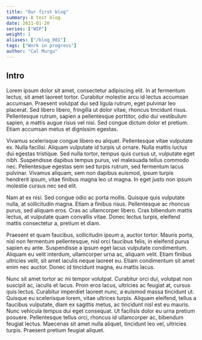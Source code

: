 ```yaml
---
title: "Our first blog"
summary: A test blog.
date: 2021-01-20
series: ["WIP"]
weight: 1
aliases: ["/blog_001"]
tags: ["Work in progress"]
author: "Cal Murgu"
---
```


## Intro

Lorem ipsum dolor sit amet, consectetur adipiscing elit. In at fermentum lectus, sit amet laoreet tortor. Curabitur molestie arcu id lectus accumsan accumsan. Praesent volutpat dui sed ligula rutrum, eget pulvinar leo placerat. Sed libero libero, fringilla ut dolor vitae, rhoncus tincidunt risus. Pellentesque rutrum, sapien a pellentesque porttitor, odio dui vestibulum sapien, a mattis augue risus vel nisi. Sed congue dictum dolor et pretium. Etiam accumsan metus et dignissim egestas.

Vivamus scelerisque congue libero eu aliquet. Pellentesque vitae vulputate ex. Nulla facilisi. Aliquam vulputate id turpis ut ornare. Nulla mattis luctus dui egestas tristique. Sed nulla tortor, tempus quis cursus ut, vulputate eget nibh. Suspendisse dapibus tempus purus, vel malesuada tellus commodo nec. Pellentesque egestas sem sed turpis rutrum, sed fermentum lacus pulvinar. Vivamus aliquam, sem non dapibus euismod, ipsum turpis hendrerit ipsum, vitae finibus magna leo ut magna. In eget justo non ipsum molestie cursus nec sed elit.

Nam at ex nisi. Sed congue odio ac porta mollis. Quisque quis vulputate nulla, at sollicitudin magna. Etiam a finibus risus. Pellentesque ac rhoncus purus, sed aliquam eros. Cras ac ullamcorper libero. Cras bibendum mattis lectus, at vulputate quam convallis vitae. Donec lectus turpis, eleifend mattis consectetur a, pretium et diam.

Praesent et quam faucibus, sollicitudin ipsum a, auctor tortor. Mauris porta, nisl non fermentum pellentesque, nisl orci faucibus felis, in eleifend purus sapien eu ante. Suspendisse a ipsum eget lacus vulputate condimentum. Aliquam eu velit interdum, ullamcorper urna ac, aliquam velit. Etiam finibus ultricies velit, sit amet iaculis neque laoreet eu. Etiam condimentum sit amet enim nec auctor. Donec id tincidunt magna, eu mattis lacus.

Nunc sit amet tortor ac mi tempor volutpat. Curabitur orci dui, volutpat non suscipit ac, iaculis et lacus. Proin eros lacus, ultricies ac feugiat at, cursus quis lectus. Curabitur imperdiet laoreet nunc, a euismod massa tincidunt ut. Quisque eu scelerisque lorem, vitae ultrices turpis. Aliquam eleifend, tellus a faucibus vulputate, diam ex sagittis metus, ac tincidunt nisl est eu mauris. Nunc vehicula tempus dui eget consequat. Ut facilisis dolor eu urna pretium posuere. Pellentesque tellus orci, rhoncus id ullamcorper ac, bibendum feugiat lectus. Maecenas sit amet nulla aliquet, tincidunt leo vel, ultricies turpis. Praesent pretium feugiat aliquet.
